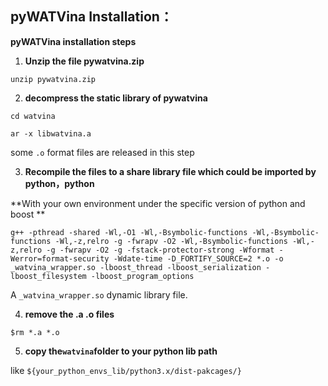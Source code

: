 ## pyWATVina Installation：

**pyWATVina installation steps** 

1. **Unzip the file pywatvina.zip**

`unzip pywatvina.zip`

2. **decompress the static library of pywatvina**

`cd watvina`

`ar -x libwatvina.a`

some `.o` format files are released in this step

3. **Recompile the files to a share library file which could be imported by python，python**

**With your own environment under the specific version of python and boost **

`g++ -pthread -shared -Wl,-O1 -Wl,-Bsymbolic-functions -Wl,-Bsymbolic-functions -Wl,-z,relro -g -fwrapv -O2 -Wl,-Bsymbolic-functions -Wl,-z,relro -g -fwrapv -O2 -g -fstack-protector-strong -Wformat -Werror=format-security -Wdate-time -D_FORTIFY_SOURCE=2 *.o -o _watvina_wrapper.so -lboost_thread -lboost_serialization -lboost_filesystem -lboost_program_options`

A  `_watvina_wrapper.so` dynamic library file.

4. **remove the .a .o files** 

`$rm *.a *.o`

5. **copy the`watvina`folder to your python lib path**

like `${your_python_envs_lib/python3.x/dist-pakcages/}`
